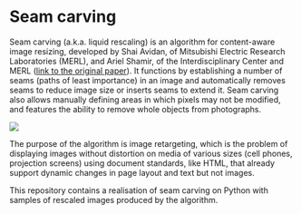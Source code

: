 # Seam carving

 Seam carving (a.k.a. liquid rescaling) is an algorithm for content-aware image resizing, developed by Shai Avidan, of Mitsubishi Electric Research Laboratories (MERL), and Ariel Shamir, of the Interdisciplinary Center and MERL ([link to the original paper](https://perso.crans.org/frenoy/matlab2012/seamcarving.pdf)). It functions by establishing a number of seams (paths of least importance) in an image and automatically removes seams to reduce image size or inserts seams to extend it. Seam carving also allows manually defining areas in which pixels may not be modified, and features the ability to remove whole objects from photographs.

![](https://raw.githubusercontent.com/axu2/improved-seam-carving/master/BroadwayTowerSeamCarving.png)

The purpose of the algorithm is image retargeting, which is the problem of displaying images without distortion on media of various sizes (cell phones, projection screens) using document standards, like HTML, that already support dynamic changes in page layout and text but not images.

This repository contains a realisation of seam carving on Python with samples of rescaled images produced by the algorithm.
